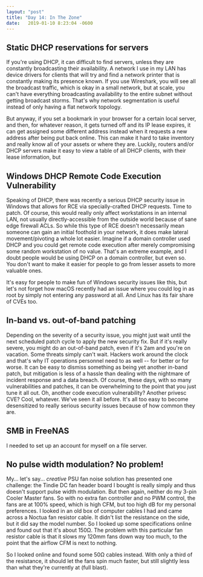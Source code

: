 ```yaml
---
layout: "post"
title: "Day 14: In The Zone"
date:   2019-01-10 8:23:04 -0600
---
```


## Static DHCP reservations for servers

If you're using DHCP, it can difficult to find servers, unless they are constantly broadcasting their availability. A network I use in my LAN has device drivers for clients that will try and find a network printer that is constantly making its presence known. If you use Wireshark, you will see all the broadcast traffic, which is okay in a small network, but at scale, you can't have everything broadcasting availability to the entire subnet without getting broadcast storms. That's why network segmentation is useful instead of only having a flat network topology. 

But anyway, if you set a bookmark in your browser for a certain local server, and then, for whatever reason, it gets turned off and its IP lease expires, it can get assigned some different address instead when it requests a new address after being put back online. This can make it hard to take inventory and really know all of your assets or where they are. Luckily, routers and/or DHCP servers make it easy to view a table of all DHCP clients, with their lease information, but 

## Windows DHCP Remote Code Execution Vulnerability

Speaking of DHCP, there was recently a serious DHCP security issue in Windows that allows for RCE via specially-crafted DHCP requests. Time to patch. Of course, this would really only affect workstations in an internal LAN, not usually directly-accessible from the outside world because of sane edge firewall ACLs. So while this type of RCE doesn't necessarily mean someone can gain an initial foothold in your network, it does make lateral movement/pivoting a whole lot easier. Imagine if a domain controller used DHCP and you could get remote code execution after merely compromising some random workstation of no value. That's an extreme example, and I doubt people would be using DHCP on a domain controller, but even so. You don't want to make it easier for people to go from lesser assets to more valuable ones.

It's easy for people to make fun of Windows security issues like this, but let's not forget how macOS recently had an issue where you could log in as root by simply not entering any password at all. And Linux has its fair share of CVEs too. 

## In-band vs. out-of-band patching

Depending on the severity of a security issue, you might just wait until the next scheduled patch cycle to apply the new security fix. But if it's really severe, you might do an out-of-band patch, even if it's 2am and you're on vacation. Some threats simply can't wait. Hackers work around the clock and that's why IT operations personnel need to as well -- for better or for worse. It can be easy to dismiss something as being yet another in-band patch, but mitigation is less of a hassle than dealing with the nightmare of incident response and a data breach. Of course, these days, with so many vulnerabilities and patches, it can be overwhelming to the point that you just tune it all out. Oh, another code execution vulnerability? Another privesc CVE? Cool, whatever. We've seen it all before. It's all too easy to become desensitized to really serious security issues because of how common they are. 

## SMB in FreeNAS

I needed to set up an account for myself on a file server.

## No pulse width modulation? No problem!

My... let's say... *creative* PSU fan noise solution has presented one challenge: the Tindie DC fan header board I bought is really simply and thus doesn't support pulse width modulation. But then again, neither do my 3-pin Cooler Master fans. So with no extra fan controller and no PWM control, the fans are at 100% speed, which is high CFM, but too high dB for my personal preferences. I looked in an old box of computer cables I had and came across a Noctua fan resistor cable. It didn't list the resistance on the side, but it did say the model number. So I looked up some specifications online and found out that it's about 150Ω. The problem with this particular fan resistor cable is that it slows my 120mm fans down way too much, to the point that the airflow CFM is next to nothing. 

So I looked online and found some 50Ω cables instead. With only a third of the resistance, it should let the fans spin much faster, but still slightly less than what they're currently at (full blast). 
